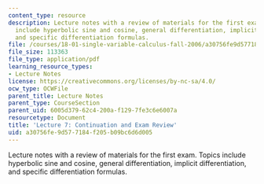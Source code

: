```yaml
---
content_type: resource
description: Lecture notes with a review of materials for the first exam.  Topics
  include hyperbolic sine and cosine, general differentiation, implicit differentiation,
  and specific differentiation formulas.
file: /courses/18-01-single-variable-calculus-fall-2006/a30756fe9d577184f205b09bc6d6d005_lec7.pdf
file_size: 113363
file_type: application/pdf
learning_resource_types:
- Lecture Notes
license: https://creativecommons.org/licenses/by-nc-sa/4.0/
ocw_type: OCWFile
parent_title: Lecture Notes
parent_type: CourseSection
parent_uid: 6005d379-62c4-200a-f129-7fe3c6e6007a
resourcetype: Document
title: 'Lecture 7: Continuation and Exam Review'
uid: a30756fe-9d57-7184-f205-b09bc6d6d005
---
```

Lecture notes with a review of materials for the first exam.  Topics include hyperbolic sine and cosine, general differentiation, implicit differentiation, and specific differentiation formulas.